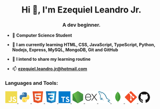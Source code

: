 <h1 align="center">Hi 👋, I'm Ezequiel Leandro Jr.</h1>
<h3 align="center">A dev beginner.</h3>

- 🔭 **Computer Science Student**

- 🌱 **I am currently learning HTML, CSS, JavaScript, TypeScript, Python, Nodejs, Express, MySQL, MongoDB, Git and GitHub**

- 👯 **I intend to share my learning routine**

- 📫 **ezequiel.leandro.jr@hotmail.com**



<h3 align="left">Languages and Tools:</h3>
<p align="left"> <a href="https://www.javascript.com/" target="_blank" rel="noreferrer"> <img src="https://raw.githubusercontent.com/devicons/devicon/1119b9f84c0290e0f0b38982099a2bd027a48bf1/icons/javascript/javascript-plain.svg" alt="JavaScript" width="40" height="40"/> </a> <a href="https://www.python.org" target="_blank" rel="noreferrer"> <img src="https://raw.githubusercontent.com/devicons/devicon/master/icons/python/python-original.svg" alt="python" width="40" height="40"/> </a><a href="https://developer.mozilla.org/pt-BR/docs/Web/HTML" target="_blank" rel="noreferrer"> <img src="https://raw.githubusercontent.com/devicons/devicon/1119b9f84c0290e0f0b38982099a2bd027a48bf1/icons/html5/html5-original.svg" alt="HTML5" width="40" height="40"/> </a> <a href="https://developer.mozilla.org/pt-BR/docs/Web/CSS" target="_blank" rel="noreferrer"> <img src="https://raw.githubusercontent.com/devicons/devicon/1119b9f84c0290e0f0b38982099a2bd027a48bf1/icons/css3/css3-original.svg" alt="CSS3" width="40" height="40"/> </a> <a href="https://www.typescriptlang.org/" target="_blank" rel="noreferrer"> <img src="https://github.com/devicons/devicon/blob/master/icons/typescript/typescript-original.svg" alt="TypeScript" width="40" height="40"/> </a> <a href="https://nodejs.org/en/about/" target="_blank" rel="noreferrer"> <img src="https://github.com/devicons/devicon/blob/master/icons/nodejs/nodejs-original.svg" alt="NodeJS" width="40" height="40"/> </a> <a href="https://expressjs.com/pt-br/" target="_blank" rel="noreferrer"> <img src="https://github.com/devicons/devicon/blob/master/icons/express/express-original.svg" alt="Express" width="40" height="40"/> </a> <a href="https://dev.mysql.com/" target="_blank" rel="noreferrer"> <img src="https://github.com/devicons/devicon/blob/master/icons/mysql/mysql-original.svg" alt="MySQL" width="40" height="40"/> </a> <a href="https://www.mongodb.com/pt-br" target="_blank" rel="noreferrer"> <img src="https://raw.githubusercontent.com/devicons/devicon/master/icons/mongodb/mongodb-original.svg" alt="MongoDB" width="40" height="40"/> </a> <a href="https://git-scm.com/" target="_blank" rel="noreferrer"> <img src="https://raw.githubusercontent.com/devicons/devicon/master/icons/git/git-original.svg" alt="Git" width="40" height="40"/> </a> <a href="https://github.com/github" target="_blank" rel="noreferrer"> <img src="https://github.com/devicons/devicon/blob/master/icons/github/github-original.svg" alt="GitHub" width="40" height="40"/> </a> </p>

<!---
Ezequiel-leandro-jr/Ezequiel-leandro-jr is a ✨ special ✨ repository because its `README.md` (this file) appears on your GitHub profile.
You can click the Preview link to take a look at your changes.
--->
